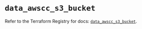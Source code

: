 # `data_awscc_s3_bucket`

Refer to the Terraform Registry for docs: [`data_awscc_s3_bucket`](https://registry.terraform.io/providers/hashicorp/awscc/0.70.0/docs/data-sources/s3_bucket).
